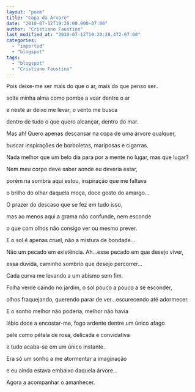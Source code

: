 ```yaml
---
layout: "poem"
title: "Copa da Árvore"
date: "2010-07-12T19:20:00.000-07:00"
author: "Cristiano Faustino"
last_modified_at: "2010-07-12T19:20:28.472-07:00"
categories:
  - "imported"
  - "blogspot"
tags:
  - "blogspot"
  - "Cristiano Faustino"
---
```


Pois deixe-me ser mais do que o ar, mais do que penso ser..

solte minha alma como pomba a voar dentre o ar

 e neste ar deixo me levar, o vento me busca

dentro de tudo o que quero alcançar, dentro do mar.

Mas ah! Quero apenas descansar na copa de uma árvore qualquer,

buscar inspirações de borboletas, mariposas e cigarras.

Nada melhor que um belo dia para por a mente no lugar, mas que lugar?

Nem meu corpo deve saber aonde eu deveria estar,

porém na sombra aqui estou, inspiração que me faltava

o brilho do olhar daquela moça, doce gosto do amargo...

O prazer do descaso que se fez em tudo isso,

mas ao menos aqui a grama não confunde, nem esconde

o que com olhos não consigo ver ou mesmo prever.

E o sol é apenas cruel, não a mistura de bondade...

Não um pecado em existência. Ah...esse pecado em que desejo viver,

essa dúvida, caminho sombrio que desejo percorrer...

Cada curva me levando a um abismo sem fim.

Folha verde caindo no jardim, o sol pouco a pouco a se esconder,

olhos fraquejando, querendo parar de ver...escurecendo até adormecer.

E o sonho melhor não poderia, melhor não havia

lábio doce a encostar-me, fogo ardente dentre um único afago

pele como pétala de rosa, delicada e convidativa

e tudo acaba-se em um único instante.

Era só um sonho a me atormentar a imaginação

e eu ainda estava embaixo daquela árvore...

Agora a acompanhar o amanhecer.